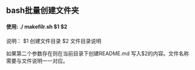 ##  bash批量创建文件夹
 
#### 使用: ./ makefilr.sh $1 $2

说明： $1 创建文件目录
      $2 文件目录说明

如果第二个参数存在则在当前目录下创建README.md 写入$2的内容。文件名称需要与文件说明一一对应。